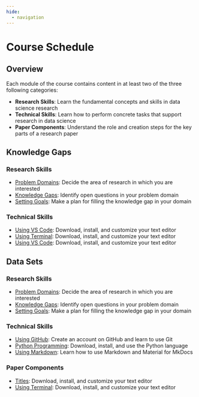 ```yaml
---
hide:
  - navigation
---
```


# Course Schedule

## Overview

Each module of the course contains content in at least two of the three
following categories:

- **Research Skills**: Learn the fundamental concepts and skills in data science research
- **Technical Skills**: Learn how to perform concrete tasks that support research in data science
- **Paper Components**: Understand the role and creation steps for the key parts of a research paper

## Knowledge Gaps

### Research Skills

- [Problem Domains](/research-skills/problem-domains/): Decide the area of research in which you are interested
- [Knowledge Gaps](/research-skills/knowledge-gaps/): Identify open questions in your problem domain
- [Setting Goals](/research-skills/setting-goals/): Make a plan for filling the knowledge gap in your domain

### Technical Skills

- [Using VS Code](/technical-skills/using-vscode/): Download, install, and customize your text editor
- [Using Terminal](/technical-skills/using-terminal/): Download, install, and customize your text editor
- [Using VS Code](/technical-skills/using-vscode/): Download, install, and customize your text editor

## Data Sets

### Research Skills

- [Problem Domains](/research-skills/problem-domains/): Decide the area of research in which you are interested
- [Knowledge Gaps](/research-skills/knowledge-gaps/): Identify open questions in your problem domain
- [Setting Goals](/research-skills/setting-goals/): Make a plan for filling the knowledge gap in your domain

### Technical Skills

- [Using GitHub](/technical-skills/using-github/): Create an account on GitHub and learn to use Git
- [Python Programming](/technical-skills/python-programming/): Download, install, and use the Python language
- [Using Markdown](/technical-skills/using-markdown/): Learn how to use Markdown and Material for MkDocs

### Paper Components

- [Titles](/paper-components/paper-titles/): Download, install, and customize your text editor
- [Using Terminal](/technical-skills/using-terminal/): Download, install, and customize your text editor
